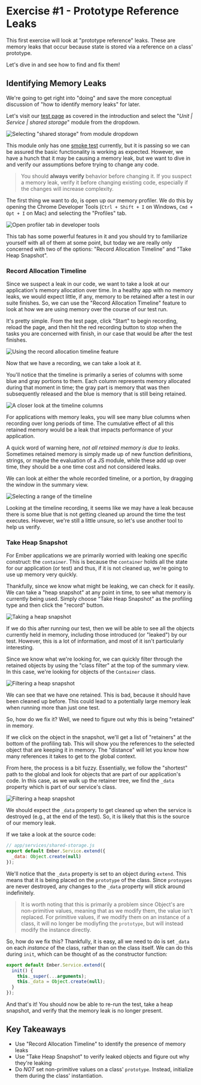 # Exercise #1 - Prototype Reference Leaks

This first exercise will look at "prototype reference" leaks. These are memory
leaks that occur because state is stored via a reference on a class' prototype.

Let's dive in and see how to find and fix them!

## Identifying Memory Leaks

We're going to get right into "doing" and save the more conceptual discussion of
"how to identify memory leaks" for later.

Let's visit our [test page](http://localhost:4200/tests/) as covered in the
introduction and select the "_Unit | Service | shared storage_" module from the
dropdown.

![Selecting "shared storage" from module dropdown](./images/exercise-1/module-select.png)

This module only has one [smoke test](https://en.wikipedia.org/wiki/Smoke_testing_(software))
currently, but it is passing so we can be assured the basic functionality is
working as expected. However, we have a hunch that it may be causing a memory
leak, but we want to dive in and verify our assumptions before trying to change
any code.

> You should **always verify** behavior before changing it. If you suspect a
> memory leak, verify it before changing existing code, especially if the
> changes will increase complexity.

The first thing we want to do, is open up our memory profiler. We do this by
opening the Chrome Developer Tools (`Ctrl + Shift + I` on Windows,
`Cmd + Opt + I` on Mac) and selecting the "Profiles" tab.

![Open profiler tab in developer tools](./images/exercise-1/open-profiler.png)

This tab has some powerful features in it and you should try to familiarize
yourself with all of them at some point, but today we are really only concerned
with two of the options: "Record Allocation Timeline" and "Take Heap Snapshot".

### Record Allocation Timeline

Since we suspect a leak in our code, we want to take a look at our application's
memory allocation over time. In a healthy app with no memory leaks, we would
expect little, if any, memory to be retained after a test in our suite finishes.
So, we can use the "Record Allocation Timeline" feature to look at how we are
using memory over the course of our test run.

It's pretty simple. From the test page, click "Start" to begin recording,
reload the page, and then hit the red recording button to stop when the tasks
you are concerned with finish, in our case that would be after the test finishes.

![Using the record allocation timeline feature](./images/exercise-1/record-allocation-timeline.gif)

Now that we have a recording, we can take a look at it.

You'll notice that the timeline is primarily a series of columns with some blue
and gray portions to them. Each column represents memory allocated during that
moment in time; the gray part is memory that was then subsequently released and
the blue is memory that is still being retained.

![A closer look at the timeline columns](./images/exercise-1/timeline-columns.png)

For applications with memory leaks, you will see many blue columns when
recording over long periods of time. The cumulative effect of all this retained
memory would be a leak that impacts performance of your application.

A quick word of warning here, _not all retained memory is due to leaks_.
Sometimes retained memory is simply made up of new function definitions,
strings, or maybe the evaluation of a JS module, while these add up over time,
they should be a one time cost and not considered leaks.

We can look at either the whole recorded timeline, or a portion, by dragging the
window in the summary view.

![Selecting a range of the timeline](./images/exercise-1/zoomed-allocation.png)

Looking at the timeline recording, it seems like we may have a leak because
there is some blue that is not getting cleaned up around the time the test
executes. However, we're still a little unsure, so let's use another tool to
help us verify.

### Take Heap Snapshot

For Ember applications we are primarily worried with leaking one specific
construct: the `container`. This is because the `container` holds all the state
for our application (or test) and thus, if it is not cleaned up, we're going
to use up memory very quickly.

Thankfully, since we know what might be leaking, we can check for it easily. We
can take a "heap snapshot" at any point in time, to see what memory is
currently being used. Simply choose "Take Heap Snapshot" as the profiling type
and then click the "record" button.

![Taking a heap snapshot](./images/exercise-1/take-heap-snapshot.gif)

If we do this after running our test, then we will be able to see all the
objects currently held in memory, including those introduced (or "leaked") by
our test. However, this is a lot of information, and most of it isn't
particularly interesting.

Since we know what we're looking for, we can quickly filter through the retained
objects by using the "class filter" at the top of the summary view. In this
case, we're looking for objects of the `Container` class.

![Filtering a heap snapshot](./images/exercise-1/filter-snapshot.gif)

We can see that we have one retained. This is bad, because it should have been
cleaned up before. This could lead to a potentially large memory leak when
running more than just one test.

So, how do we fix it? Well, we need to figure out why this is being "retained"
in memory.

If we click on the object in the snapshot, we'll get a list of "retainers" at
the bottom of the profiling tab. This will show you the references to the
selected object that are keeping it in memory. The "distance" will let you know
how many references it takes to get to the global context.

From here, the process is a bit fuzzy. Essentially, we follow the "shortest"
path to the global and look for objects that are part of our application's code.
In this case, as we walk up the retainer tree, we find the `_data` property
which is part of our service's class.

![Filtering a heap snapshot](./images/exercise-1/tracking-down-a-leak.gif)

We should expect the `_data` property to get cleaned up when the service is
destroyed (e.g., at the end of the test). So, it is likely that this is the
source of our memory leak.

If we take a look at the source code:

```js
// app/services/shared-storage.js
export default Ember.Service.extend({
  _data: Object.create(null)
});
```

We'll notice that the `_data` property is set to an object during `extend`. This
means that it is being placed on the `prototype` of the class. Since `protoypes`
are never destroyed, any changes to the `_data` property will stick around
indefinitely.

> It is worth noting that this is primarily a problem since Object's are
> non-primitive values, meaning that as we modify them, the value isn't replaced.
> For primitive values, if we modify them on an instance of a class, it will no
> longer be modiyfing the `prototype`, but will instead modify the instance
> directly.

So, how do we fix this? Thankfully, it is easy, all we need to do is set `_data`
on each _instance_ of the class, rather than on the class itself. We can do this
during `init`, which can be thought of as the constructor function:

```js
export default Ember.Service.extend({
  init() {
    this._super(...arguments);
    this._data = Object.create(null);
  }
});
```

And that's it! You should now be able to re-run the test, take a heap snapshot,
and verify that the memory leak is no longer present.

## Key Takeaways

* Use "Record Allocation Timeline" to identify the presence of memory leaks
* Use "Take Heap Snapshot" to verify leaked objects and figure out why they're
leaking
* Do _NOT_ set non-primitive values on a class' `prototype`. Instead, initialize
them during the class' instantiation.
